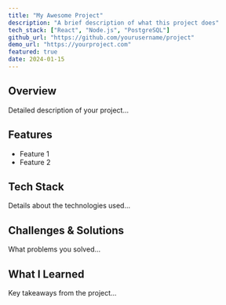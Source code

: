 ```yaml
---
title: "My Awesome Project"
description: "A brief description of what this project does"
tech_stack: ["React", "Node.js", "PostgreSQL"]
github_url: "https://github.com/yourusername/project"
demo_url: "https://yourproject.com"
featured: true
date: 2024-01-15
---
```


## Overview
Detailed description of your project...

## Features
- Feature 1
- Feature 2

## Tech Stack
Details about the technologies used...

## Challenges & Solutions
What problems you solved...

## What I Learned
Key takeaways from the project...
